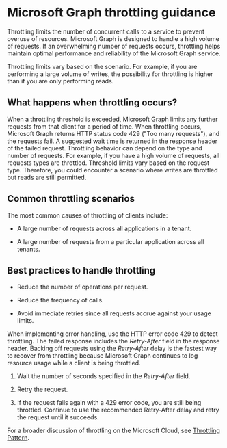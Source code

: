 # Microsoft Graph throttling guidance

Throttling limits the number of concurrent calls to a service to prevent overuse of resources. Microsoft Graph is designed to handle a high volume of requests. If an overwhelming number of requests occurs, throttling helps maintain optimal performance and reliability of the Microsoft Graph service.

Throttling limits vary based on the scenario. For example, if you are performing a large volume of writes, the possibility for throttling is higher than if you are only performing reads.

## What happens when throttling occurs?

When a throttling threshold is exceeded, Microsoft Graph limits any further requests from that client for a period of time. When throttling occurs, Microsoft Graph returns HTTP status code 429 ("Too many requests"), and the requests fail. A suggested wait time is returned in the response header of the failed request. Throttling behavior can depend on the type and number of requests. For example, if you have a high volume of requests, all requests types are throttled. Threshold limits vary based on the request type. Therefore, you could encounter a scenario where writes are throttled but reads are still permitted. 

## Common throttling scenarios

The most common causes of throttling of clients include:

* A large number of requests across all applications in a tenant.

* A large number of requests from a particular application across all tenants.

## Best practices to handle throttling

* Reduce the number of operations per request.

* Reduce the frequency of calls.

* Avoid immediate retries since all requests accrue against your usage limits.

When implementing error handling, use the HTTP error code 429 to detect throttling. The failed response includes the *Retry-After* field in the response header. Backing off requests using the *Retry-After* delay is the fastest way to recover from throttling because Microsoft Graph continues to log resource usage while a client is being throttled.

1. Wait the number of seconds specified in the *Retry-After* field.

2. Retry the request.

3. If the request fails again with a 429 error code, you are still being throttled. Continue to use the recommended Retry-After delay and retry the request until it succeeds.

For a broader discussion of throttling on the Microsoft Cloud, see [Throttling Pattern](https://msdn.microsoft.com/en-us/library/office/dn589798.aspx).
